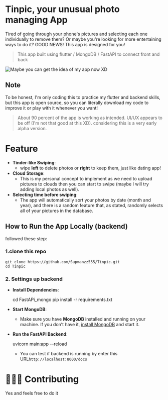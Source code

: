 # Tinpic, your unusual photo managing App
Tired of going through your phone's pictures and selecting each one individually to remove them? Or maybe you're looking for more entertaining ways to do it? GOOD NEWS! This app is designed for you!

  

> This app built using flutter / MongoDB / FastAPI to connect front and back

![Maybe you can get the idea of my app now XD](https://media3.giphy.com/media/v1.Y2lkPTc5MGI3NjExM3lrdGE4cHkwcHNjcW03ZTBvaGFmaGFweXZtZDV6eGRuZWkxNWIwNCZlcD12MV9pbnRlcm5hbF9naWZfYnlfaWQmY3Q9Zw/26mkhMYkitO7DoJuU/giphy.gif)

## Note
To be honest, I'm only coding this to practice my flutter and backend skills, but this app is open source, so you can literally download my code to improve it or play with it whenever you want!

> About 90 percent of the app is working as intended. UI/UX appears to be off (I'm not that good at this XD). considering this is a very early alpha version.


# Feature

 - **Tinder-like Swiping**:
	 - wipe **left** to delete photos or **right** to keep them, just like dating app!
- **Cloud Storage**:
	- This is my personal concept to implement as we need to upload pictures to clouds then you can start to swipe (maybe I will try adding local photos as well).
- **Selecting time before swiping**:
	- The app will automatically sort your photos by date (month and year), and there is a random feature that, as stated, randomly selects all of your pictures in the database.


## How to Run the App Locally (backend)
followed these step:
### 1.clone this repo

	git clone https://github.com/Supmanzz555/Tinpic.git
	cd Tinpic
	
### 2. Settings up backend
-	**Install Dependencies**:

    cd FastAPi_mongo
    pip install -r requirements.txt

-	**Start MongoDB**:
	-	Make sure you have **MongoDB** installed and running on your machine. If you don’t have it, [install MongoDB](https://www.mongodb.com/try/download/community) and start it.

-	**Run the FastAPI Backend**:

    uvicorn main:app --reload
	
	-	You can test if backend is running by enter this URL`http://localhost:8000/docs`



# 🧑‍🤝‍🧑 Contributing
Yes and feels free to do it 




